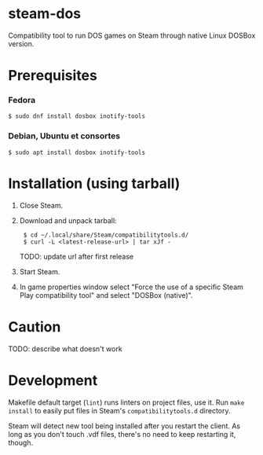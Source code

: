 # steam-dos

Compatibility tool to run DOS games on Steam through native Linux DOSBox version.


# Prerequisites

### Fedora

    $ sudo dnf install dosbox inotify-tools

### Debian, Ubuntu et consortes

    $ sudo apt install dosbox inotify-tools


# Installation (using tarball)

1. Close Steam.
2. Download and unpack tarball:

        $ cd ~/.local/share/Steam/compatibilitytools.d/
        $ curl -L <latest-release-url> | tar xJf -

   TODO: update url after first release

3. Start Steam.
4. In game properties window select "Force the use of a specific Steam Play
   compatibility tool" and select "DOSBox (native)".


# Caution

TODO: describe what doesn't work


# Development

Makefile default target (`lint`) runs linters on project files, use it.
Run `make install` to easily put files in Steam's `compatibilitytools.d`
directory.

Steam will detect new tool being installed after you restart the client.
As long as you don't touch .vdf files, there's no need to keep restarting
it, though.
